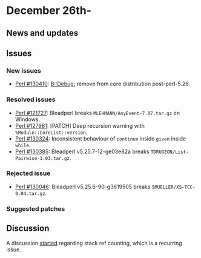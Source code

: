 # December 26th-


## News and updates


## Issues

### New issues

* [Perl #130410](http://rt.perl.org/Ticket/Display.html?id=130410):
  [B::Debug:](http://metacpan.org/pod/B::Debug:) remove from core
  distribution post-perl-5.26.

### Resolved issues

* [Perl #121727](http://rt.perl.org/Ticket/Display.html?id=121727):
  Bleadperl breaks `MLEHMANN/AnyEvent-7.07.tar.gz` on Windows.
* [Perl #127981](http://rt.perl.org/Ticket/Display.html?id=127981):
  \[PATCH\] Deep recursion warning with `%Module::CoreList::version`.
* [Perl #130324](http://rt.perl.org/Ticket/Display.html?id=130324):
  Inconsistent behaviour of `continue` inside `given` inside `while`.
* [Perl #130385](http://rt.perl.org/Ticket/Display.html?id=130385):
  Bleadperl v5.25.7-12-ge03e82a breaks
  `TDRUGEON/List-Pairwise-1.03.tar.gz`.

### Rejected issue

* [Perl #130046](http://rt.perl.org/Ticket/Display.html?id=130046):
  Bleadperl v5.25.6-90-g3619505 breaks
  `SMUELLER/XS-TCC-0.04.tar.gz`.

### Suggested patches

## Discussion

A discussion
[started](http://nntp.perl.org/group/perl.perl5.porters/241836)
regarding stack ref counting, which is a recurring issue.
